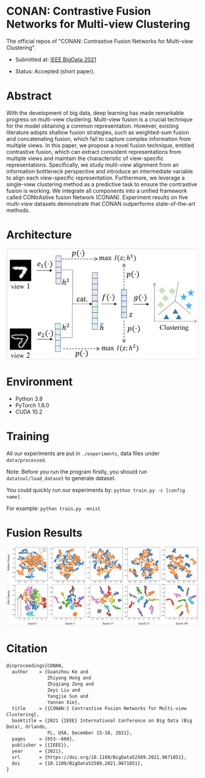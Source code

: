 # CONAN: Contrastive Fusion Networks for Multi-view Clustering
The official repos of "CONAN: Contrastive Fusion Networks for Multi-view Clustering".

- Submitted at: [IEEE BigData 2021](https://bigdataieee.org/BigData2021/index.html)

- Status: Accepted (short paper).

# Abstract

With the development of big data, deep learning has made remarkable progress on multi-view clustering. Multi-view fusion is a crucial technique for the model obtaining a common representation. However, existing literature adopts shallow fusion strategies, such as weighted-sum fusion and concatenating fusion, which fail to capture complex information from multiple views. In this paper, we propose a novel fusion technique, entitled contrastive fusion, which can extract consistent representations from multiple views and maintain the characteristic of view-specific representations. Specifically, we study multi-view alignment from an information bottleneck perspective and introduce an intermediate variable to align each view-specific representation. Furthermore, we leverage a single-view clustering method as a predictive task to ensure the contrastive fusion is working. We integrate all components into a unified framework called CONtrAstive fusion Network (CONAN). Experiment results on five multi-view datasets demonstrate that CONAN outperforms state-of-the-art methods. 

# Architecture

![arch](./imgs/architecture.png)

# Environment

- Python 3.8
- PyTorch 1.8.0
- CUDA 10.2


# Training

All our experiments are put in `./experiments`, data files under `data/processed`.

Note: Before you run the program firstly, you should run `datatool/load_dataset` to generate dataset.

You could quickly run our experiments by: `python train.py -c [config name]`.

For example: `python train.py -mnist`


# Fusion Results

![vis](./imgs/vis.png)

# Citation

```
@inproceedings{CONAN,
  author    = {Guanzhou Ke and
               Zhiyong Hong and
               Zhiqiang Zeng and
               Zeyi Liu and
               Yangjie Sun and
               Yannan Xie},
  title     = {{CONAN:} Contrastive Fusion Networks for Multi-view Clustering},
  booktitle = {2021 {IEEE} International Conference on Big Data (Big Data), Orlando,
               FL, USA, December 15-18, 2021},
  pages     = {653--660},
  publisher = {{IEEE}},
  year      = {2021},
  url       = {https://doi.org/10.1109/BigData52589.2021.9671851},
  doi       = {10.1109/BigData52589.2021.9671851},
}
```
